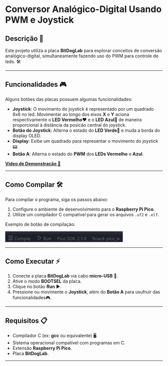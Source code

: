 ﻿# Conversor Analógico-Digital Usando PWM e Joystick

## Descrição 📝
Este projeto utiliza a placa **BitDogLab** para explorar conceitos de conversão analógico-digital, simultaneamente fazendo uso do PWM para controle de leds. 🛠️

---

## Funcionalidades 🎮
Alguns botões das placas possuem algumas funcionalidades:

- **Joystick**: O movimento do joystick é representado por um quadrado 8x8 no led. Movimentar ao longo dos eixos **X** e **Y** aciona respectivamente o
**LED Vermelho**❤️ e o **LED Azul**💙 de maneira proporcional à distância da posicão central do joystick.
- **Botão do Joystick**: Alterna o estado do **LED Verde**💚 e muda a borda do display OLED.
- **Display**: Exibe um quadrado para representar o movimento do joystick 📟.
- **Botão A**: Alterna o estado do **PWM** dos **LEDs Vermelho** e **Azul**.

[**Vídeo de Demonstração** 🎥](https://youtube.com/shorts/w3HyJ3UWnhE?feature=share "target= _blank")

---

## Como Compilar 🛠️
Para compilar o programa, siga os passos abaixo:

1. Configure o ambiente de desenvolvimento para o **Raspberry Pi Pico**.
2. Utilize um compilador C compatível para gerar os arquivos `.uf2` e `.elf`.

Exemplo de botão de compilação:

![Botão Compilador](fotos_readme/compilador.png)

---

## Como Executar ⚡

1. Conecte a placa **BitDogLab** via cabo **micro-USB** 🔌.
2. Ative o modo **BOOTSEL** da placa.
3. Clique no botão **Run** ▶️.
4. Pressione ou movimente o **Joystick**, além do **Botão A** para usufruir das funcionalidades🎮.

---

## Requisitos 📋

- Compilador C (ex: **gcc** ou equivalente) 🖥️.
- Sistema operacional compatível com programas em C.
- Extensão **Raspberry Pi Pico**.
- Placa **BitDogLab**.

---
